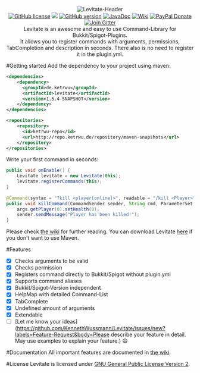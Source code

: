 <p align="center">
  <img src="https://i.imgur.com/Ln11ksG.png" alt="Levitate-Header">
  <br />
  <a href="https://raw.githubusercontent.com/KennethWussmann/Levitate/master/LICENSE"><img src="https://img.shields.io/badge/license-GPLv2-blue.svg" alt="GitHub license"></a>
  <a href='http://ci.ketrwu.de/job/Levitate-Java-8/'><img src='http://ci.ketrwu.de/buildStatus/icon?job=Levitate-Java-8'></a>
  <a href="https://github.com/KennethWussmann/Levitate/releases/latest"><img src="https://img.shields.io/badge/style-1.5.4-A68FA1.svg?label=version" alt="GitHub version"></a>
  <a href="http://ci.ketrwu.de/job/Levitate-Java-8/javadoc/"><img src="https://img.shields.io/badge/style-latest-yellow.svg?label=JavaDoc" alt="JavaDoc"></a>
  <a href="https://github.com/KennethWussmann/Levitate/wiki"><img src="https://img.shields.io/badge/Wiki-Read%20me-358AA6.svg" alt="Wiki"></a>
  <a href="https://www.paypal.me/ketrwu/0.99usd"><img src="https://img.shields.io/badge/style-USD%200.99-blue.svg?label=PayPal" alt="PayPal Donate"></a>
  <a href="https://gitter.im/KennethWussmann/Levitate"><img src="https://img.shields.io/badge/style-Join-organge.svg?label=Gitter" alt="Join Gitter"></a>
  
 
<br />
Levitate is an awesome and easy to use Command-Library for Bukkit/Spigot-Plugins.<br />
It allows you to register commands with arguments, permissions, TabCompletion and description in seconds. 
There also is no need to register it in the plugin.yml.
</p>

#Getting started 
Add the dependency to your project using maven:
```XML
<dependencies>
    <dependency>
      <groupId>de.ketrwu</groupId>
      <artifactId>levitate</artifactId>
      <version>1.5.4-SNAPSHOT</version>
    </dependency>
</dependencies>

<repositories>
    <repository>
      <id>ketrwu-repo</id>
      <url>http://repo.ketrwu.de/repository/maven-snapshots</url>
    </repository>
</repositories>
```

Write your first command in seconds: 
```Java
public void onEnable() {
	Levitate levitate = new Levitate(this);
	levitate.registerCommands(this);
}
	
@Command(syntax = "?kill <player[online]>", readable = "/kill <Player>", description = "Kill a player", permission = "player.kill", aliases = {"die"})
public void killCommand(CommandSender sender, String cmd, ParameterSet args) {
	args.getPlayer(0).setHealth(0);
	sender.sendMessage("Player has been killed!");
}
```
Please check [the wiki](https://github.com/KennethWussmann/Levitate/wiki) for further reading. You can download Levitate [here](https://github.com/KennethWussmann/Levitate/wiki/1.-Getting-started#download-levitate) if you don't want to use Maven.

#Features
- [x] Checks arguments to be valid
- [x] Checks permission
- [x] Registers command directly to Bukkit/Spigot without plugin.yml
- [x] Supports command aliases
- [x] Bukkit/Spigot-Version independent
- [x] HelpMap with detailed Command-List
- [x] TabComplete
- [x] Undefined amount of arguments
- [x] Extendable
- [ ] [Let me know your ideas](https://github.com/KennethWussmann/Levitate/issues/new?labels=Feature-Request&body=Please describe your feature in detail. May use examples to explain your feature.) :smile:

#Documentation
All important features are documented in [the wiki](https://github.com/KennethWussmann/Levitate/wiki). 

#License
Levitate is licensed under [GNU General Public License Version 2](https://github.com/KennethWussmann/Levitate/blob/master/LICENSE).

